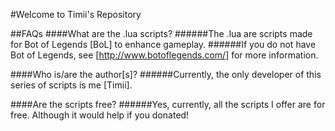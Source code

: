 #Welcome to Timii's Repository

##FAQs
####What are the .lua scripts?
######The .lua are scripts made for Bot of Legends [BoL] to enhance gameplay.
######If you do not have Bot of Legends, see [http://www.botoflegends.com/] for more information.

####Who is/are the author[s]?
######Currently, the only developer of this series of scripts is me [Timii].

####Are the scripts free?
######Yes, currently, all the scripts I offer are for free. Although it would help if you donated!



